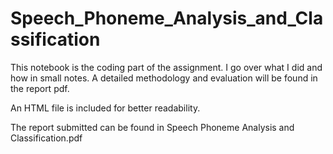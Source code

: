 # Speech_Phoneme_Analysis_and_Classification

This notebook is the coding part of the assignment. I go over what I did and how in small notes. A detailed methodology
and evaluation will be found in the report pdf.

An HTML file is included for better readability.

The report submitted can be found in Speech Phoneme Analysis and Classification.pdf
